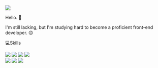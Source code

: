 <img src="https://img.shields.io/badge/tistory-000000?style=flat-square&logo=tistory&logoColor=white"/>

  Hello.  :wave:

I'm still lacking, but I'm studying hard to become a proficient front-end developer. :blush:

:computer:Skills
 
<div display="inline">
<img src="https://img.shields.io/badge/javascript-F7DF1E?style=flat-square&logo=javascript&logoColor=white"/>
<img src="https://img.shields.io/badge/sass-CC6699?style=flat-square&logo=sass&logoColor=white"/>
<img src="https://img.shields.io/badge/css3-1572B6?style=flat-square&logo=css3&logoColor=white"/>
<img src="https://img.shields.io/badge/html5-E34F26?style=flat-square&logo=html5&logoColor=white"/>
</div>

<div display="inline">
<img src="https://img.shields.io/badge/adobephotoshop-31A8FF?style=flat-square&logo=adobephotoshop&logoColor=white"/>
<img src="https://img.shields.io/badge/adobeillustrator-FF9A00?style=flat-square&logo=adobeillustrator&logoColor=white"/>
<img src="https://img.shields.io/badge/figma-F24E1E?style=flat-square&logo=figma&logoColor=white"/>
</div>

<!--
![Anurag's GitHub stats](https://github-readme-stats.vercel.app/api?username=serim02&show_icons=true&theme=default)

[![trophy](https://github-profile-trophy.vercel.app/?username=serim02&theme=flat&column=7)](https://github.com/serim02/)
-->

